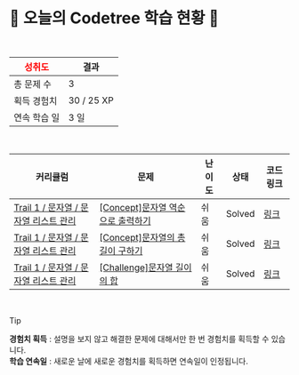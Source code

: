 # 🌲 오늘의 Codetree 학습 현황 🌲

<br />

| <span style="color:red;display:block;text-align:center;"> **성취도**</span> | 결과 |
|---|---|
| 총 문제 수 | 3 |
| 획득 경험치 | 30 / 25 XP |
| 연속 학습 일 | 3 일 |

<br />

|커리큘럼|문제|난이도|상태|코드 링크|
|---|---|---|---|---|
|[Trail 1 / 문자열 / 문자열 리스트 관리](https://www.codetree.ai/trail-info/novice-low/)|[[Concept]문자열 역순으로 출력하기](https://www.codetree.ai/trails/complete/curated-cards/intro-print-string-in-reverse/)|쉬움|Solved|[링크](https://github.com/kugorang/codetree-TILs/blob/main/250122/%EB%AC%B8%EC%9E%90%EC%97%B4%20%EC%97%AD%EC%88%9C%EC%9C%BC%EB%A1%9C%20%EC%B6%9C%EB%A0%A5%ED%95%98%EA%B8%B0/print-string-in-reverse.cpp)|
|[Trail 1 / 문자열 / 문자열 리스트 관리](https://www.codetree.ai/trail-info/novice-low/)|[[Concept]문자열의 총 길이 구하기](https://www.codetree.ai/trails/complete/curated-cards/intro-find-the-length-of-the-string/)|쉬움|Solved|[링크](https://github.com/kugorang/codetree-TILs/blob/main/250122/%EB%AC%B8%EC%9E%90%EC%97%B4%EC%9D%98%20%EC%B4%9D%20%EA%B8%B8%EC%9D%B4%20%EA%B5%AC%ED%95%98%EA%B8%B0/find-the-length-of-the-string.cpp)|
|[Trail 1 / 문자열 / 문자열 리스트 관리](https://www.codetree.ai/trail-info/novice-low/)|[[Challenge]문자열 길이의 합](https://www.codetree.ai/trails/complete/curated-cards/challenge-sum-length-of-string/)|쉬움|Solved|[링크](https://github.com/kugorang/codetree-TILs/blob/main/250122/%EB%AC%B8%EC%9E%90%EC%97%B4%20%EA%B8%B8%EC%9D%B4%EC%9D%98%20%ED%95%A9/sum-length-of-string.cpp)|


<br />

> [!TIP]
> **경험치 획득** : 설명을 보지 않고 해결한 문제에 대해서만 한 번 경험치를 획득할 수 있습니다.  
> **학습 연속일** : 새로운 날에 새로운 경험치를 획득하면 연속일이 인정됩니다.

